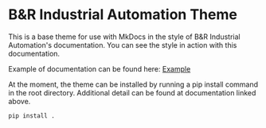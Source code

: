 # B&R Industrial Automation Theme

This is a base theme for use with MkDocs in the style of B&R Industrial Automation's documentation. You can see the style in action with this documentation. 

Example of documentation can be found here: [Example](https://brcclark.github.io/)

At the moment, the theme can be installed by running a pip install command in the root directory. Additional detail can be found at documentation linked above.

```
pip install .
```

